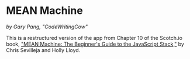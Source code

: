 # MEAN Machine
_by Gary Pang, "CodeWritingCow"_

This is a restructured version of the app from Chapter 10 of the Scotch.io book, ["MEAN Machine: The Beginner's Guide to the JavaScript Stack,"](https://leanpub.com/mean-machine) by Chris Sevilleja and Holly Lloyd.